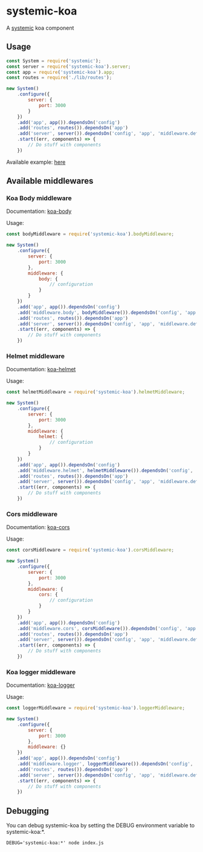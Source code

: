 # systemic-koa
A [systemic](https://github.com/guidesmiths/systemic) koa component

## Usage
```js
const System = require('systemic');
const server = require('systemic-koa').server;
const app = require('systemic-koa').app;
const routes = require('./lib/routes');

new System()
    .configure({
        server: {
            port: 3000
        }
    })
    .add('app', app()).dependsOn('config')
    .add('routes', routes()).dependsOn('app')
    .add('server', server()).dependsOn('config', 'app', 'middleware.default')
    .start((err, components) => {
        // Do stuff with components
    })
```

Available example: [here](https://github.com/rrequero/systemic-koa/tree/master/example)

## Available middlewares

### Koa Body middleware

Documentation: [koa-body](https://github.com/dlau/koa-body#koa-body--)

Usage:
```js
const bodyMiddleware = require('systemic-koa').bodyMiddleware;

new System()
    .configure({
        server: {
            port: 3000
        },
        middleware: {
            body: {
                // configuration
            }
        }
    })
    .add('app', app()).dependsOn('config')
    .add('middleware.body', bodyMiddleware()).dependsOn('config', 'app')
    .add('routes', routes()).dependsOn('app')
    .add('server', server()).dependsOn('config', 'app', 'middleware.default')
    .start((err, components) => {
        // Do stuff with components
    })
```

### Helmet middleware

Documentation: [koa-helmet](https://github.com/venables/koa-helmet#readme)

Usage:
```js
const helmetMiddleware = require('systemic-koa').helmetMiddleware;

new System()
    .configure({
        server: {
            port: 3000
        },
        middleware: {
            helmet: {
                // configuration
            }
        }
    })
    .add('app', app()).dependsOn('config')
    .add('middleware.helmet', helmetMiddleware()).dependsOn('config', 'app')
    .add('routes', routes()).dependsOn('app')
    .add('server', server()).dependsOn('config', 'app', 'middleware.default')
    .start((err, components) => {
        // Do stuff with components
    })
```

### Cors middleware

Documentation: [koa-cors](https://github.com/koajs/cors#koacors)

Usage:
```js
const corsMiddleware = require('systemic-koa').corsMiddleware;

new System()
    .configure({
        server: {
            port: 3000
        },
        middleware: {
            cors: {
                // configuration
            }
        }
    })
    .add('app', app()).dependsOn('config')
    .add('middleware.cors', corsMiddleware()).dependsOn('config', 'app')
    .add('routes', routes()).dependsOn('app')
    .add('server', server()).dependsOn('config', 'app', 'middleware.default')
    .start((err, components) => {
        // Do stuff with components
    })
```

### Koa logger middleware

Documentation: [koa-logger](https://github.com/koajs/logger#koa-logger)

Usage:
```js
const loggerMiddleware = require('systemic-koa').loggerMiddleware;

new System()
    .configure({
        server: {
            port: 3000
        },
        middleware: {}
    })
    .add('app', app()).dependsOn('config')
    .add('middleware.logger', loggerMiddleware()).dependsOn('config', 'app')
    .add('routes', routes()).dependsOn('app')
    .add('server', server()).dependsOn('config', 'app', 'middleware.default')
    .start((err, components) => {
        // Do stuff with components
    })
```

## Debugging

You can debug systemic-koa by setting the DEBUG environment variable to systemic-koa:*. 

```
DEBUG='systemic-koa:*' node index.js
```